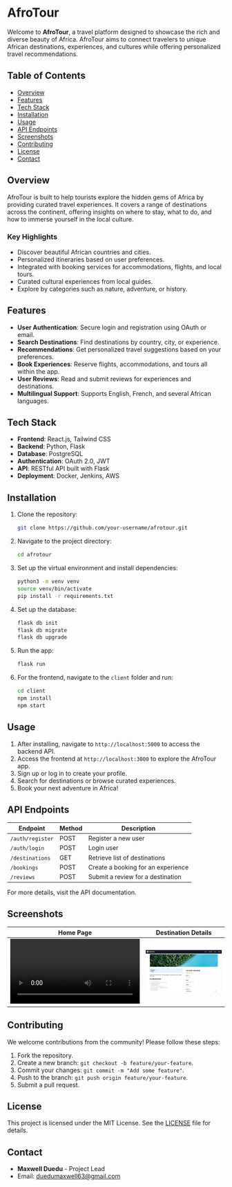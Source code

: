# AfroTour

Welcome to **AfroTour**, a travel platform designed to showcase the rich and diverse beauty of Africa. AfroTour aims to connect travelers to unique African destinations, experiences, and cultures while offering personalized travel recommendations.

## Table of Contents
- [Overview](#overview)
- [Features](#features)
- [Tech Stack](#tech-stack)
- [Installation](#installation)
- [Usage](#usage)
- [API Endpoints](#api-endpoints)
- [Screenshots](#screenshots)
- [Contributing](#contributing)
- [License](#license)
- [Contact](#contact)

## Overview

AfroTour is built to help tourists explore the hidden gems of Africa by providing curated travel experiences. It covers a range of destinations across the continent, offering insights on where to stay, what to do, and how to immerse yourself in the local culture.

### Key Highlights
- Discover beautiful African countries and cities.
- Personalized itineraries based on user preferences.
- Integrated with booking services for accommodations, flights, and local tours.
- Curated cultural experiences from local guides.
- Explore by categories such as nature, adventure, or history.

## Features

- **User Authentication**: Secure login and registration using OAuth or email.
- **Search Destinations**: Find destinations by country, city, or experience.
- **Recommendations**: Get personalized travel suggestions based on your preferences.
- **Book Experiences**: Reserve flights, accommodations, and tours all within the app.
- **User Reviews**: Read and submit reviews for experiences and destinations.
- **Multilingual Support**: Supports English, French, and several African languages.

## Tech Stack

- **Frontend**: React.js, Tailwind CSS
- **Backend**: Python, Flask
- **Database**: PostgreSQL
- **Authentication**: OAuth 2.0, JWT
- **API**: RESTful API built with Flask
- **Deployment**: Docker, Jenkins, AWS

## Installation

1. Clone the repository:
   ```bash
   git clone https://github.com/your-username/afrotour.git
   ```
2. Navigate to the project directory:
   ```bash
   cd afrotour
   ```

3. Set up the virtual environment and install dependencies:
   ```bash
   python3 -m venv venv
   source venv/bin/activate
   pip install -r requirements.txt
   ```

4. Set up the database:
   ```bash
   flask db init
   flask db migrate
   flask db upgrade
   ```

5. Run the app:
   ```bash
   flask run
   ```

6. For the frontend, navigate to the `client` folder and run:
   ```bash
   cd client
   npm install
   npm start
   ```

## Usage

1. After installing, navigate to `http://localhost:5000` to access the backend API.
2. Access the frontend at `http://localhost:3000` to explore the AfroTour app.
3. Sign up or log in to create your profile.
4. Search for destinations or browse curated experiences.
5. Book your next adventure in Africa!

## API Endpoints

| Endpoint        | Method | Description                         |
|-----------------|--------|-------------------------------------|
| `/auth/register`| POST   | Register a new user                 |
| `/auth/login`   | POST   | Login user                          |
| `/destinations` | GET    | Retrieve list of destinations       |
| `/bookings`     | POST   | Create a booking for an experience  |
| `/reviews`      | POST   | Submit a review for a destination   |

For more details, visit the API documentation.

## Screenshots

| Home Page                         | Destination Details                  |
|-----------------------------------|--------------------------------------|
| ![Home](./assets/HomeVideo.mov)     | ![Details](src/assets/TripDetails.png)  |

## Contributing

We welcome contributions from the community! Please follow these steps:

1. Fork the repository.
2. Create a new branch: `git checkout -b feature/your-feature`.
3. Commit your changes: `git commit -m "Add some feature"`.
4. Push to the branch: `git push origin feature/your-feature`.
5. Submit a pull request.

## License

This project is licensed under the MIT License. See the [LICENSE](LICENSE) file for details.

## Contact

- **Maxwell Duedu** - Project Lead
- Email: duedumaxwell63@gmail.com
